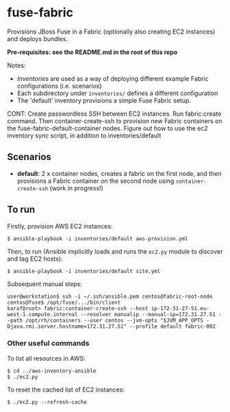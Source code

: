 # fuse-fabric

Provisions JBoss Fuse in a Fabric (optionally also creating EC2 instances) and deploys bundles.

**Pre-requisites: see the README.md in the root of this repo**

Notes:

- _Inventories_ are used as a way of deploying different example Fabric configurations (i.e. scenarios)
- Each subdirectory under `inventories/` defines a different configuration
- The 'default' inventory provisions a simple Fuse Fabric setup.

CONT: Create passwordless SSH between EC2 instances. Run fabric:create command. Then container-create-ssh to provision new Fabric containers on the fuse-fabric-default-container nodes. Figure out how to use the ec2 inventory sync script, in addition to inventories/default

## Scenarios

- **default**: 2 x container nodes, creates a fabric on the first node, and then provisions a Fabric container on the second node using `container-create-ssh` (work in progress!)

## To run

Firstly, provision AWS EC2 instances:

    $ ansible-playbook -i inventories/default aws-provision.yml

Then, to run (Ansible implicitly loads and runs the `ec2.py` module to discover and tag EC2 hosts):

    $ ansible-playbook -i inventories/default site.yml

Subsequent manual steps:

    user@workstation$ ssh -i ~/.ssh/ansible.pem centos@fabric-root-node
    centos@fuse$ /opt/fuse/.../bin/client
    karaf@root> fabric:container-create-ssh --host ip-172-31-27-51.eu-west-1.compute.internal --resolver manualip --manual-ip=172.31.27.51 --path /opt/rh/containers --user centos --jvm-opts "$JVM_APP_OPTS -Djava.rmi.server.hostname=172.31.27.51" --profile default fabric-002

### Other useful commands

To list all resources in AWS:

    $ cd ../aws-inventory-ansible
    $ ./ec2.py
    
To reset the cached list of EC2 instances:

    $ ./ec2.py --refresh-cache

